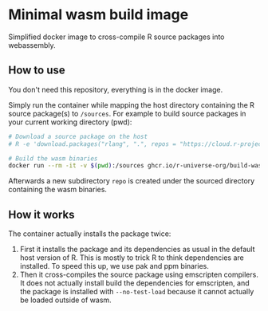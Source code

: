 # Minimal wasm build image

Simplified docker image to cross-compile R source packages into webassembly.


## How to use

You don't need this repository, everything is in the docker image.

Simply run the container while mapping the host directory containing the R source package(s) to `/sources`. For example to build source packages in your current working directory (pwd):

```sh
# Download a source package on the host
# R -e 'download.packages("rlang", ".", repos = "https://cloud.r-project.org")'

# Build the wasm binaries
docker run --rm -it -v $(pwd):/sources ghcr.io/r-universe-org/build-wasm
```

Afterwards a new subdirectory `repo` is created under the sourced directory containing the wasm binaries.


## How it works

The container actually installs the package twice:

 1. First it installs the package and its dependencies as usual in the default host version of R. This is mostly to trick R to think dependencies are installed. To speed this up, we use pak and ppm binaries.
 2. Then it cross-compiles the source package using emscripten compilers. It does not actually install build the dependencies for emscripten, and the package is installed with `--no-test-load` because it cannot actually be loaded outside of wasm.

